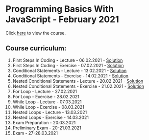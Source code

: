 # Programming Basics With JavaScript - February 2021

Click [here](https://softuni.bg/trainings/3300/programming-basics-with-javascript-february-2021/internal) to view the course.

## Course curriculum:
1. First Steps In Coding - Lecture - 06.02.2021 - [Solution](https://github.com/kzborisov/softuni/tree/main/programmingBasicsJS/01-firstSteps/lecture)
2. First Steps In Coding - Exercise - 07.02.2021 - [Solution](https://github.com/kzborisov/softuni/tree/main/programmingBasicsJS/01-firstSteps/exercise)
3. Conditional Statements - Lecture - 13.02.2021 - [Solution](https://github.com/kzborisov/softuni/tree/main/programmingBasicsJS/02-conditionalStatements/lecture)
4. Conditional Statements - Exercise - 14.02.2021 - [Solution](https://github.com/kzborisov/softuni/tree/main/programmingBasicsJS/02-conditionalStatements/exercise)
5. Nested Conditional Statements - Lecture - 20.02.2021 - [Solution](https://github.com/kzborisov/softuni/tree/main/programmingBasicsJS/03-conditionalStatementsAdvanced/lecture)
6. Nested Conditional Statements - Exercise - 21.02.2021 - [Solution](https://github.com/kzborisov/softuni/tree/main/programmingBasicsJS/03-conditionalStatementsAdvanced/exercise)
7. For Loop - Lecture - 27.02.2021
8. For Loop - Exercise - 28.02.2021
9. While Loop - Lecture - 07.03.2021
10. While Loop - Exercise - 08.03.2021
11. Nested Loops - Lecture - 13.03.2021
12. Nested Loops - Exercise - 14.03.2021
13. Exam Preparation - 20.03.2021
14. Preliminary Exam - 20-21.03.2021
15. Exam - 27-28.03.2021
